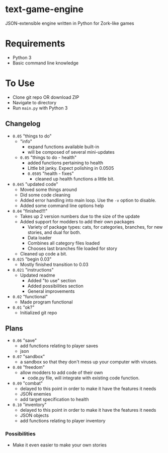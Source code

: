 # text-game-engine

JSON-extensible engine written in Python for Zork-like games


# Requirements

- Python 3
- Basic command line knowledge

# To Use

- Clone git repo OR download ZIP
- Navigate to directory
- Run `main.py` with Python 3

## Changelog

- `0.05` "things to do"
  - "info"
    - expand functions available built-in
    - will be composed of several mini-updates
  - `0.05` "things to do - health"
    - added functions pertaining to health
    - Little bit janky. Expect polishing in 0.0505
    - `0.0505` "health - fixes"
      - cleaned up health functions a little bit.
- `0.045` "updated code"
  - Moved some things around
  - Did some code cleaning
  - Added error handling into main loop. Use the `-v` option to disable.
  - Added some command line options help
- `0.04` "finished!!!"
  - Takes up 2 version numbers due to the size of the update
  - Added support for modders to add their own packages
     - Variety of package types: cats, for categories, branches, for new stories, and dual for both.
     - Data loader
     - Combines all category files loaded
     - Chooses last branches file loaded for story
  - Cleaned up code a bit.
- `0.025` "begin 0.03"
  - Mostly finished transition to 0.03
- `0.021` "instructions"
  - Updated readme
     - Added "to use" section
     - Added possibilities section
     - General improvements
- `0.02` "functional"
  - Made program functional
- `0.01` "ok?"
  - Initialized git repo


## Plans

- `0.06` "save"
  - add functions relating to player saves
  - json
- `0.07` "sandbox"
  - a sandbox so that they don't mess up your computer with viruses.
- `0.08` "freedom"
  - allow modders to add code of their own
     - code.py file, will integrate with existing code function.
- `0.09` "combat"
  - delayed to this point in order to make it have the features it needs
  - JSON enemies
  - add target specification to health
- `0.10` "inventory"
  - delayed to this point in order to make it have the features it needs
  - JSON objects
  - add functions relating to player inventory

### Possibilities

- Make it even easier to make your own stories
